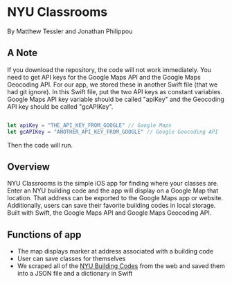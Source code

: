 <h1>NYU Classrooms</h1>
<p>By Matthew Tessler and Jonathan Philippou</p>

<h2>A Note</h2>
<p>
If you download the repository, the code will not work immediately. You need to get API keys for the Google Maps API and the Google Maps Geocoding API. For our app, we stored these in another Swift file (that we had git ignore). In this Swift file, put the two API keys as constant variables. Google Maps API key variable should be called "apiKey" and the Geocoding API key should be called "gcAPIKey". 


```swift

let apiKey = "THE_API_KEY_FROM_GOOGLE" // Google Maps
let gcAPIKey = "ANOTHER_API_KEY_FROM_GOOGLE" // Google Geocoding API

```


Then the code will run. </p>

<h2>Overview</h2>
<p>NYU Classrooms is the simple iOS app for finding where your classes are. Enter an NYU building code and the app will display on a Google Map that location. That address can be exported to the Google Maps app or website. Additionally, users can save their favorite building codes in local storage. Built with Swift, the Google Maps API and Google Maps Geocoding API.</p>


<h2>Functions of app</h2>
<p>
	<ul>
		<li>The map displays marker at address associated with a building code</li>
	  	<li>User can save classes for themselves</li>
	  	<li>We scraped all of the <a href="http://www.nyu.edu/students/student-information-and-resources/registration-records-and-graduation/registration/classroom-locations.html">NYU Building Codes</a> from the web and saved them into a JSON file and a dictionary in Swift</li>
	</ul>
</p>


 
